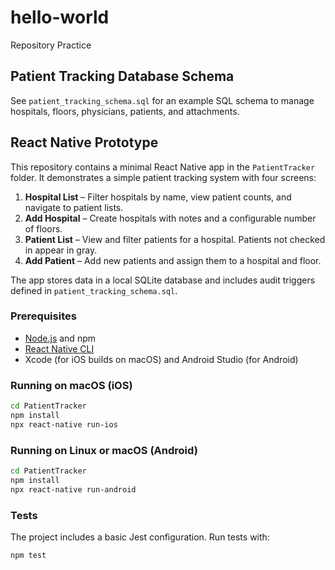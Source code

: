 # hello-world
Repository Practice

## Patient Tracking Database Schema
See `patient_tracking_schema.sql` for an example SQL schema to manage hospitals, floors, physicians, patients, and attachments.

## React Native Prototype

This repository contains a minimal React Native app in the `PatientTracker` folder. It demonstrates a simple patient tracking system with four screens:

1. **Hospital List** – Filter hospitals by name, view patient counts, and navigate to patient lists.
2. **Add Hospital** – Create hospitals with notes and a configurable number of floors.
3. **Patient List** – View and filter patients for a hospital. Patients not checked in appear in gray.
4. **Add Patient** – Add new patients and assign them to a hospital and floor.

The app stores data in a local SQLite database and includes audit triggers defined in `patient_tracking_schema.sql`.

### Prerequisites

- [Node.js](https://nodejs.org/) and npm
- [React Native CLI](https://reactnative.dev/docs/environment-setup)
- Xcode (for iOS builds on macOS) and Android Studio (for Android)

### Running on macOS (iOS)

```bash
cd PatientTracker
npm install
npx react-native run-ios
```

### Running on Linux or macOS (Android)

```bash
cd PatientTracker
npm install
npx react-native run-android
```

### Tests

The project includes a basic Jest configuration. Run tests with:

```bash
npm test
```
